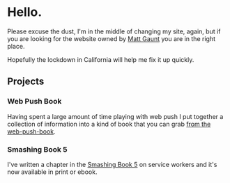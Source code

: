 # Hello.

Please excuse the dust, I'm in the middle of changing my site, again, but
if you are looking for the website owned by [Matt Gaunt](/about/) you are in the right
place.

Hopefully the lockdown in California will help me fix it up quickly.

## Projects

### Web Push Book

Having spent a large amount of time playing with web push I put together a collection of information into a kind of book that you can grab [from the web-push-book](https://web-push-book.gauntface.com/).

### Smashing Book 5

I've written a chapter in the [Smashing Book 5](https://shop.smashingmagazine.com/products/smashing-book-5-real-life-responsive-web-design) on service workers and it's now available in print or ebook.